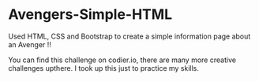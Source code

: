 #  Avengers-Simple-HTML 
Used HTML, CSS and Bootstrap to create a simple information page about an Avenger !!

You can find this challenge on codier.io, there are many more creative challenges upthere.
I took up this just to practice my skills.

